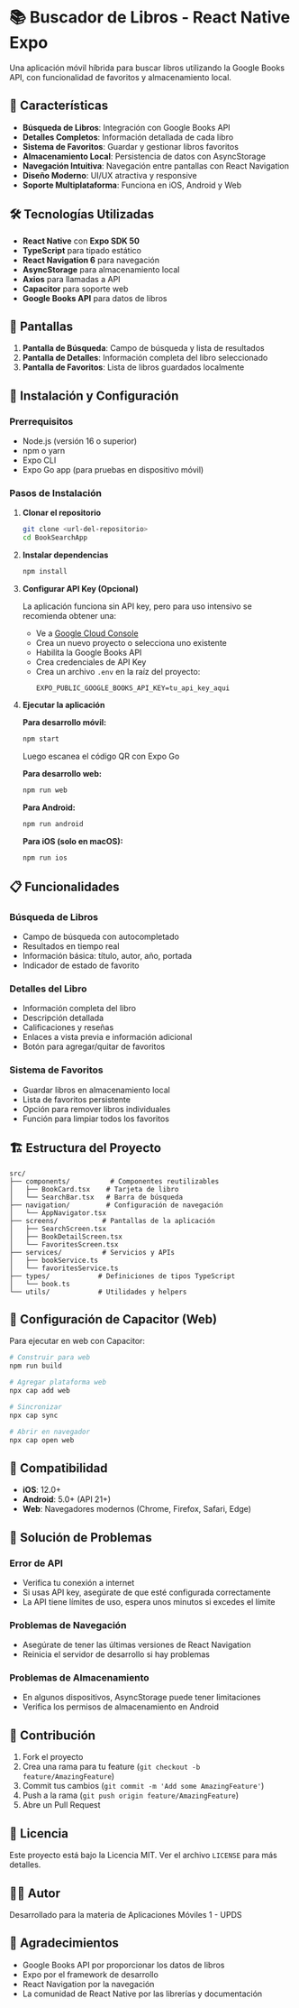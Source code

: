 # 📚 Buscador de Libros - React Native Expo

Una aplicación móvil híbrida para buscar libros utilizando la Google Books API, con funcionalidad de favoritos y almacenamiento local.

## 🚀 Características

- **Búsqueda de Libros**: Integración con Google Books API
- **Detalles Completos**: Información detallada de cada libro
- **Sistema de Favoritos**: Guardar y gestionar libros favoritos
- **Almacenamiento Local**: Persistencia de datos con AsyncStorage
- **Navegación Intuitiva**: Navegación entre pantallas con React Navigation
- **Diseño Moderno**: UI/UX atractiva y responsive
- **Soporte Multiplataforma**: Funciona en iOS, Android y Web

## 🛠️ Tecnologías Utilizadas

- **React Native** con **Expo SDK 50**
- **TypeScript** para tipado estático
- **React Navigation 6** para navegación
- **AsyncStorage** para almacenamiento local
- **Axios** para llamadas a API
- **Capacitor** para soporte web
- **Google Books API** para datos de libros

## 📱 Pantallas

1. **Pantalla de Búsqueda**: Campo de búsqueda y lista de resultados
2. **Pantalla de Detalles**: Información completa del libro seleccionado
3. **Pantalla de Favoritos**: Lista de libros guardados localmente

## 🚀 Instalación y Configuración

### Prerrequisitos

- Node.js (versión 16 o superior)
- npm o yarn
- Expo CLI
- Expo Go app (para pruebas en dispositivo móvil)

### Pasos de Instalación

1. **Clonar el repositorio**
   ```bash
   git clone <url-del-repositorio>
   cd BookSearchApp
   ```

2. **Instalar dependencias**
   ```bash
   npm install
   ```

3. **Configurar API Key (Opcional)**
   
   La aplicación funciona sin API key, pero para uso intensivo se recomienda obtener una:
   
   - Ve a [Google Cloud Console](https://console.cloud.google.com/)
   - Crea un nuevo proyecto o selecciona uno existente
   - Habilita la Google Books API
   - Crea credenciales de API Key
   - Crea un archivo `.env` en la raíz del proyecto:
     ```
     EXPO_PUBLIC_GOOGLE_BOOKS_API_KEY=tu_api_key_aqui
     ```

4. **Ejecutar la aplicación**

   **Para desarrollo móvil:**
   ```bash
   npm start
   ```
   Luego escanea el código QR con Expo Go

   **Para desarrollo web:**
   ```bash
   npm run web
   ```

   **Para Android:**
   ```bash
   npm run android
   ```

   **Para iOS (solo en macOS):**
   ```bash
   npm run ios
   ```

## 📋 Funcionalidades

### Búsqueda de Libros
- Campo de búsqueda con autocompletado
- Resultados en tiempo real
- Información básica: título, autor, año, portada
- Indicador de estado de favorito

### Detalles del Libro
- Información completa del libro
- Descripción detallada
- Calificaciones y reseñas
- Enlaces a vista previa e información adicional
- Botón para agregar/quitar de favoritos

### Sistema de Favoritos
- Guardar libros en almacenamiento local
- Lista de favoritos persistente
- Opción para remover libros individuales
- Función para limpiar todos los favoritos

## 🏗️ Estructura del Proyecto

```
src/
├── components/          # Componentes reutilizables
│   ├── BookCard.tsx    # Tarjeta de libro
│   └── SearchBar.tsx   # Barra de búsqueda
├── navigation/         # Configuración de navegación
│   └── AppNavigator.tsx
├── screens/           # Pantallas de la aplicación
│   ├── SearchScreen.tsx
│   ├── BookDetailScreen.tsx
│   └── FavoritesScreen.tsx
├── services/          # Servicios y APIs
│   ├── bookService.ts
│   └── favoritesService.ts
├── types/            # Definiciones de tipos TypeScript
│   └── book.ts
└── utils/            # Utilidades y helpers
```

## 🔧 Configuración de Capacitor (Web)

Para ejecutar en web con Capacitor:

```bash
# Construir para web
npm run build

# Agregar plataforma web
npx cap add web

# Sincronizar
npx cap sync

# Abrir en navegador
npx cap open web
```

## 📱 Compatibilidad

- **iOS**: 12.0+
- **Android**: 5.0+ (API 21+)
- **Web**: Navegadores modernos (Chrome, Firefox, Safari, Edge)

## 🐛 Solución de Problemas

### Error de API
- Verifica tu conexión a internet
- Si usas API key, asegúrate de que esté configurada correctamente
- La API tiene límites de uso, espera unos minutos si excedes el límite

### Problemas de Navegación
- Asegúrate de tener las últimas versiones de React Navigation
- Reinicia el servidor de desarrollo si hay problemas

### Problemas de Almacenamiento
- En algunos dispositivos, AsyncStorage puede tener limitaciones
- Verifica los permisos de almacenamiento en Android

## 🤝 Contribución

1. Fork el proyecto
2. Crea una rama para tu feature (`git checkout -b feature/AmazingFeature`)
3. Commit tus cambios (`git commit -m 'Add some AmazingFeature'`)
4. Push a la rama (`git push origin feature/AmazingFeature`)
5. Abre un Pull Request

## 📄 Licencia

Este proyecto está bajo la Licencia MIT. Ver el archivo `LICENSE` para más detalles.

## 👨‍💻 Autor

Desarrollado para la materia de Aplicaciones Móviles 1 - UPDS

## 🙏 Agradecimientos

- Google Books API por proporcionar los datos de libros
- Expo por el framework de desarrollo
- React Navigation por la navegación
- La comunidad de React Native por las librerías y documentación
